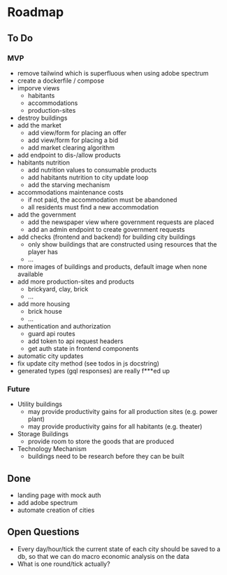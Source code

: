 # Roadmap

## To Do

### MVP
- remove tailwind which is superfluous when using adobe spectrum
- create a dockerfile / compose
- imporve views
  - habitants
  - accommodations
  - production-sites
- destroy buildings
- add the market
  - add view/form for placing an offer
  - add view/form for placing a bid
  - add market clearing algorithm
- add endpoint to dis-/allow products
- habitants nutrition
  - add nutrition values to consumable products
  - add habitants nutrition to city update loop
  - add the starving mechanism
- accommodations maintenance costs
  - if not paid, the accommodation must be abandoned
  - all residents must find a new accommodation
- add the government
  - add the newspaper view where government requests are placed
  - add an admin endpoint to create government requests
- add checks (frontend and backend) for building city buildings
  - only show buildings that are constructed using resources that the player has
  - ...
- more images of buildings and products, default image when none available
- add more production-sites and products
  - brickyard, clay, brick
  - ...
- add more housing
  - brick house
  - ...
- authentication and authorization
  - guard api routes
  - add token to api request headers
  - get auth state in frontend components
- automatic city updates
- fix update city method (see todos in js docstring)
- generated types (gql responses) are really f***ed up

### Future

- Utility buildings
  - may provide productivity gains for all production sites (e.g. power plant)
  - may provide productivity gains for all habitants (e.g. theater)
- Storage Buildings
  - provide room to store the goods that are produced
- Technology Mechanism
  - buildings need to be research before they can be built

## Done

- landing page with mock auth
- add adobe spectrum
- automate creation of cities


## Open Questions

- Every day/hour/tick the current state of each city should be saved to a db, so that we can do macro economic analysis on the data
- What is one round/tick actually?
